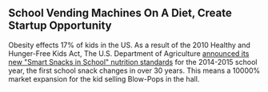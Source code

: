 
## School Vending Machines On A Diet, Create Startup Opportunity

Obesity effects 17% of kids in the US. As a result of the 2010 Healthy and Hunger-Free Kids Act, The U.S. Department of Agriculture [announced its new "Smart Snacks in School" nutrition standards](http://www.cnn.com/2013/06/27/health/schools-snack-foods/index.html "Smart Snacks In Schools") for the 2014-2015 school year, the first school snack changes in over 30 years. This means a 10000% market expansion for the kid selling Blow-Pops in the hall.

